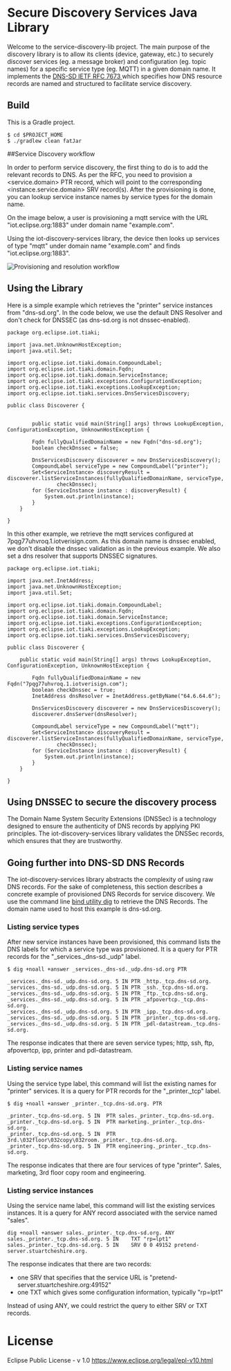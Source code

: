 # Secure Discovery Services Java Library

Welcome to the service-discovery-lib project.
The main purpose of the discovery library is to allow its clients (device, gateway, etc.) to securely discover services (eg. a message broker) and configuration (eg. topic names) for a specific service type (eg. MQTT) in a given domain name.
It implements the [DNS-SD IETF RFC 7673 ](https://tools.ietf.org/html/rfc6763) which specifies how DNS resource records are named and structured to facilitate service discovery.

## Build
This is a Gradle project. 

```
$ cd $PROJECT_HOME
$ ./gradlew clean fatJar
```


##Service Discovery workflow

In order to perform service discovery, the first thing to do is to add the relevant records to DNS. As per the RFC, you need to provision a <service.domain> PTR record, which will point to the corresponding <instance.service.domain> SRV record(s).
After the provisioning is done, you can lookup service instance names by service types for the domain name.

On the image below, a user is provisioning a mqtt service with the URL "iot.eclipse.org:1883" under domain name "example.com".

Using the iot-discovery-services library, the device then looks up services of type "mqtt" under domain name "example.com" and finds "iot.eclipse.org:1883".


![Provisioning and resolution workflow](https://github.com/rpiccand/iot-discovery-services/blob/master/img/dns-sd%20workflow.png)

## Using the Library
Here is a simple example which retrieves the "printer" service instances from "dns-sd.org". In the code below, we use the default DNS Resolver and don't check for DNSSEC (as dns-sd.org is not dnssec-enabled).

```
package org.eclipse.iot.tiaki;

import java.net.UnknownHostException;
import java.util.Set;

import org.eclipse.iot.tiaki.domain.CompoundLabel;
import org.eclipse.iot.tiaki.domain.Fqdn;
import org.eclipse.iot.tiaki.domain.ServiceInstance;
import org.eclipse.iot.tiaki.exceptions.ConfigurationException;
import org.eclipse.iot.tiaki.exceptions.LookupException;
import org.eclipse.iot.tiaki.services.DnsServicesDiscovery;

public class Discoverer {


		public static void main(String[] args) throws LookupException, ConfigurationException, UnknownHostException {

		Fqdn fullyQualifiedDomainName = new Fqdn("dns-sd.org");
		boolean checkDnssec = false;

		DnsServicesDiscovery discoverer = new DnsServicesDiscovery();
		CompoundLabel serviceType = new CompoundLabel("printer");
		Set<ServiceInstance> discoveryResult = discoverer.listServiceInstances(fullyQualifiedDomainName, serviceType,
				checkDnssec);
		for (ServiceInstance instance : discoveryResult) {
			System.out.println(instance);
		}
	}

}
```
In this other example, we retrieve the mqtt services configured at 7pqg77uhvroq.1.iotverisign.com. As this domain name is dnssec enabled, we don't disable the dnssec validation as in the previous example. We also set a dns resolver that supports DNSSEC signatures.
```
package org.eclipse.iot.tiaki;

import java.net.InetAddress;
import java.net.UnknownHostException;
import java.util.Set;

import org.eclipse.iot.tiaki.domain.CompoundLabel;
import org.eclipse.iot.tiaki.domain.Fqdn;
import org.eclipse.iot.tiaki.domain.ServiceInstance;
import org.eclipse.iot.tiaki.exceptions.ConfigurationException;
import org.eclipse.iot.tiaki.exceptions.LookupException;
import org.eclipse.iot.tiaki.services.DnsServicesDiscovery;

public class Discoverer {

	public static void main(String[] args) throws LookupException, ConfigurationException, UnknownHostException {

		Fqdn fullyQualifiedDomainName = new Fqdn("7pqg77uhvroq.1.iotverisign.com");
		boolean checkDnssec = true;
		InetAddress dnsResolver = InetAddress.getByName("64.6.64.6");

		DnsServicesDiscovery discoverer = new DnsServicesDiscovery();
		discoverer.dnsServer(dnsResolver);

		CompoundLabel serviceType = new CompoundLabel("mqtt");
		Set<ServiceInstance> discoveryResult = discoverer.listServiceInstances(fullyQualifiedDomainName, serviceType,
				checkDnssec);
		for (ServiceInstance instance : discoveryResult) {
			System.out.println(instance);
		}
	}

}
```

## Using DNSSEC to secure the discovery process
The Domain Name System Security Extensions (DNSSec) is a technology designed to ensure the authenticity of DNS records  by applying PKI principles. The iot-discovery-services library validates the DNSSec records, which ensures that they are trustworthy.

## Going further into DNS-SD DNS Records
The iot-discovery-services library abstracts the complexity of using raw DNS records. For the sake of completeness, this section describes a concrete example of provisioned DNS Records for service discovery. We use the command line [bind utility dig](https://www.isc.org/downloads/bind/) to retrieve the DNS Records. The domain name used to host this example is dns-sd.org.

### Listing service types
After new service instances have been provisioned, this command lists the DNS labels for which a service type was provisioned. It is a query for PTR records for the "_services._dns-sd._udp" label.

```
$ dig +noall +answer _services._dns-sd._udp.dns-sd.org PTR

_services._dns-sd._udp.dns-sd.org. 5 IN	PTR	_http._tcp.dns-sd.org.
_services._dns-sd._udp.dns-sd.org. 5 IN	PTR	_ssh._tcp.dns-sd.org.
_services._dns-sd._udp.dns-sd.org. 5 IN	PTR	_ftp._tcp.dns-sd.org.
_services._dns-sd._udp.dns-sd.org. 5 IN	PTR	_afpovertcp._tcp.dns-sd.org.
_services._dns-sd._udp.dns-sd.org. 5 IN	PTR	_ipp._tcp.dns-sd.org.
_services._dns-sd._udp.dns-sd.org. 5 IN	PTR	_printer._tcp.dns-sd.org.
_services._dns-sd._udp.dns-sd.org. 5 IN	PTR	_pdl-datastream._tcp.dns-sd.org.

```
The response indicates that there are seven service types; http, ssh, ftp, afpovertcp, ipp, printer and pdl-datastream.

### Listing service names
Using the service type label, this command will list the existing names for "printer" services. It is a query for PTR records for the "_printer._tcp" label.

```
$ dig +noall +answer _printer._tcp.dns-sd.org. PTR

_printer._tcp.dns-sd.org. 5	IN	PTR	sales._printer._tcp.dns-sd.org.
_printer._tcp.dns-sd.org. 5	IN	PTR	marketing._printer._tcp.dns-sd.org.
_printer._tcp.dns-sd.org. 5	IN	PTR	3rd.\032floor\032copy\032room._printer._tcp.dns-sd.org.
_printer._tcp.dns-sd.org. 5	IN	PTR	engineering._printer._tcp.dns-sd.org.

```

The response indicates that there are four services of type "printer". Sales, marketing, 3rd floor copy room and engineering.

### Listing service instances
Using the service name label, this command will list the existing services instances. It is a query for ANY record associated with the service named "sales".

```
dig +noall +answer sales._printer._tcp.dns-sd.org. ANY
sales._printer._tcp.dns-sd.org.	5 IN	TXT	"rp=lpt1"
sales._printer._tcp.dns-sd.org.	5 IN	SRV	0 0 49152 pretend-server.stuartcheshire.org.
```

The response indicates that there are two records:
- one SRV that specifies that the service URL is "pretend-server.stuartcheshire.org:49152"
- one TXT which gives some configuration information, typically "rp=lpt1"

Instead of using ANY, we could restrict the query to either SRV or TXT records.

# License
Eclipse Public License - v 1.0
https://www.eclipse.org/legal/epl-v10.html
